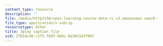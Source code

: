 ```yaml
---
content_type: resource
description: ''
file: /media/https%3A/open-learning-course-data-rc.s3.amazonaws.com/8-334-statistical-mechanics-ii-statistical-physics-of-fields-spring-2014/27b54c46c1f5f6df9ebc8a382143f997_opL7d8vY0KA.srt
file_type: application/x-subrip
resourcetype: Other
title: 3play caption file
uid: 27b54c46-c1f5-f6df-9ebc-8a382143f997
---
```

